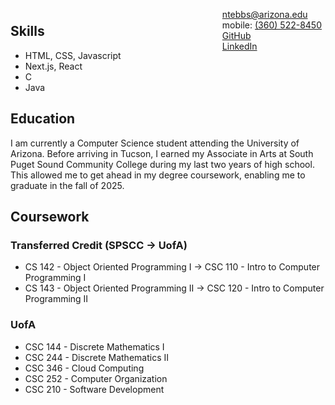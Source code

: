<span style="float:right;padding:6px"> 
  <a href="ntebbs@arizona.edu" target="_blank">ntebbs@arizona.edu</a> <br> 
  mobile: <a href="tel:+3605228450" target="_blank">(360) 522-8450</a> <br>
  <a href="https://www.github.com/nathantebbs" target="_blank">GitHub</a> <br>
  <a href="https://www.linkedin.com/in/ntebbs" target="_blank">LinkedIn</a> <br>
</span>

## Skills
- HTML, CSS, Javascript
- Next.js, React
- C
- Java

## Education
I am currently a Computer Science student attending the University of Arizona. Before arriving in Tucson, I earned my Associate in Arts at South Puget Sound Community College during my last two years of high school. This allowed me to get ahead in my degree coursework, enabling me to graduate in the fall of 2025.

## Coursework
### Transferred Credit (SPSCC -> UofA)
- CS 142 - Object Oriented Programming I -> CSC 110 - Intro to Computer Programming I
- CS 143 - Object Oriented Programming II -> CSC 120 - Intro to Computer Programming II


### UofA
- CSC 144 - Discrete Mathematics I
- CSC 244 - Discrete Mathematics II
- CSC 346 - Cloud Computing
- CSC 252 - Computer Organization
- CSC 210 - Software Development
